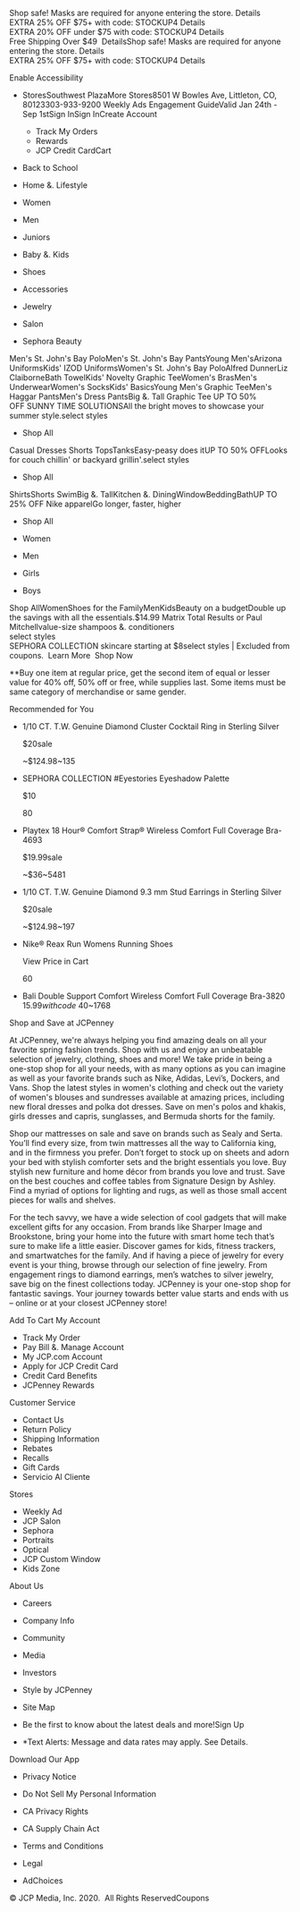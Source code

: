 Shop safe! Masks are required for anyone entering the store. Details  
EXTRA 25% OFF $75+ with code: STOCKUP4 Details  
EXTRA 20% OFF under $75 with code: STOCKUP4 Details  
Free Shipping Over $49  DetailsShop safe! Masks are required for anyone entering the store. Details  
EXTRA 25% OFF $75+ with code: STOCKUP4 Details  

Enable Accessibility

*   StoresSouthwest PlazaMore Stores8501 W Bowles Ave, Littleton, CO, 80123303-933-9200 Weekly Ads Engagement GuideValid Jan 24th - Sep 1stSign InSign InCreate Account
    *   Track My Orders
    *   Rewards
    *   JCP Credit CardCart

*   Back to School
*   Home &. Lifestyle
*   Women
*   Men
*   Juniors
*   Baby &. Kids
*   Shoes
*   Accessories
*   Jewelry
*   Salon
*   Sephora Beauty

Men's St. John's Bay PoloMen's St. John's Bay PantsYoung Men'sArizona UniformsKids' IZOD UniformsWomen's St. John's Bay PoloAlfred DunnerLiz ClaiborneBath TowelKids' Novelty Graphic TeeWomen's BrasMen's UnderwearWomen's SocksKids' BasicsYoung Men's Graphic TeeMen's Haggar PantsMen's Dress PantsBig &. Tall Graphic Tee UP TO 50% OFF SUNNY TIME SOLUTIONSAll the bright moves to showcase your summer style.select styles

*   Shop All

Casual Dresses Shorts TopsTanksEasy-peasy does itUP TO 50% OFFLooks for couch chillin' or backyard grillin'.select styles

*   Shop All

ShirtsShorts SwimBig &. TallKitchen &. DiningWindowBeddingBathUP TO 25% OFF Nike apparelGo longer, faster, higher

*   Shop All

*   Women
    
*   Men
    
*   Girls
    
*   Boys
    

Shop AllWomenShoes for the FamilyMenKidsBeauty on a budgetDouble up the savings with all the essentials.$14.99 Matrix Total Results or Paul Mitchellvalue-size shampoos &. conditioners  
select styles  
SEPHORA COLLECTION skincare starting at $8select styles | Excluded from coupons.  Learn More  Shop Now

\*\*Buy one item at regular price, get the second item of equal or lesser value for 40% off, 50% off or free, while supplies last. Some items must be same category of merchandise or same gender.

Recommended for You

*   1/10 CT. T.W. Genuine Diamond Cluster Cocktail Ring in Sterling Silver
    
    $20sale
    
    ~$124.98~135
*   SEPHORA COLLECTION #Eyestories Eyeshadow Palette
    
    $10
    
    80
*   Playtex 18 Hour® Comfort Strap® Wireless Comfort Full Coverage Bra-4693
    
    $19.99sale
    
    ~$36~5481
*   1/10 CT. T.W. Genuine Diamond 9.3 mm Stud Earrings in Sterling Silver
    
    $20sale
    
    ~$124.98~197
*   Nike® Reax Run Womens Running Shoes
    
    View Price in Cart
    
    60
*   Bali Double Support Comfort Wireless Comfort Full Coverage Bra-3820 $15.99with code~$40~1768

Shop and Save at JCPenney

At JCPenney, we're always helping you find amazing deals on all your favorite spring fashion trends. Shop with us and enjoy an unbeatable selection of jewelry, clothing, shoes and more! We take pride in being a one-stop shop for all your needs, with as many options as you can imagine as well as your favorite brands such as Nike, Adidas, Levi’s, Dockers, and Vans. Shop the latest styles in women's clothing and check out the variety of women's blouses and sundresses available at amazing prices, including new floral dresses and polka dot dresses. Save on men's polos and khakis, girls dresses and capris, sunglasses, and Bermuda shorts for the family.

  

Shop our mattresses on sale and save on brands such as Sealy and Serta. You’ll find every size, from twin mattresses all the way to California king, and in the firmness you prefer. Don’t forget to stock up on sheets and adorn your bed with stylish comforter sets and the bright essentials you love. Buy stylish new furniture and home décor from brands you love and trust. Save on the best couches and coffee tables from Signature Design by Ashley. Find a myriad of options for lighting and rugs, as well as those small accent pieces for walls and shelves.

  

For the tech savvy, we have a wide selection of cool gadgets that will make excellent gifts for any occasion. From brands like Sharper Image and Brookstone, bring your home into the future with smart home tech that’s sure to make life a little easier. Discover games for kids, fitness trackers, and smartwatches for the family. And if having a piece of jewelry for every event is your thing, browse through our selection of fine jewelry. From engagement rings to diamond earrings, men’s watches to silver jewelry, save big on the finest collections today. JCPenney is your one-stop shop for fantastic savings. Your journey towards better value starts and ends with us – online or at your closest JCPenney store!

  
  
Add To Cart My Account

*   Track My Order
*   Pay Bill &. Manage Account
*   My JCP.com Account
*   Apply for JCP Credit Card
*   Credit Card Benefits
*   JCPenney Rewards

Customer Service

*   Contact Us
*   Return Policy
*   Shipping Information
*   Rebates
*   Recalls
*   Gift Cards
*   Servicio Al Cliente

Stores

*   Weekly Ad
*   JCP Salon
*   Sephora
*   Portraits
*   Optical
*   JCP Custom Window
*   Kids Zone

About Us

*   Careers
*   Company Info
*   Community
*   Media
*   Investors
*   Style by JCPenney
*   Site Map

*   Be the first to know about the latest deals and more!Sign Up
*   \*Text Alerts: Message and data rates may apply. See Details.

Download Our App

*   Privacy Notice
*   Do Not Sell My Personal Information
*   CA Privacy Rights
*   CA Supply Chain Act

*   Terms and Conditions
*   Legal
*   AdChoices

© JCP Media, Inc. 2020.  All Rights ReservedCoupons